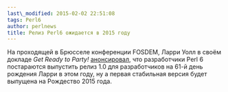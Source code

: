 ```yaml
---
last\_modified: 2015-02-02 22:51:08
tags: Perl6
author: perlnews
title: Релиз Perl6 ожидается в 2015 году
---
```


На проходящей в Брюсселе конференции FOSDEM, Ларри Уолл в своём докладе _Get
Ready to Party!_
[анонсировал](http://blogs.perl.org/users/shadowcat_mdk/2015/02/fosdem-2015-its-christmas.html),
что разработчики Perl 6 постараются выпустить релиз 1.0 для разработчиков на
61-й день рождения Ларри в этом году, ну а первая стабильная версия будет
выпущена на Рождество 2015 года.
